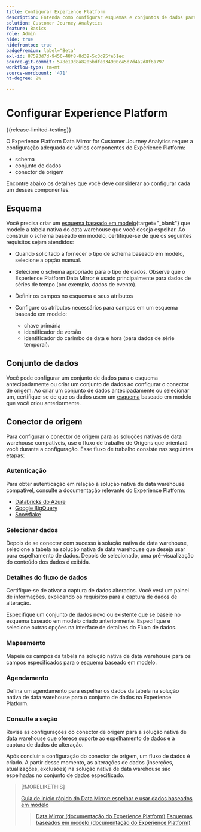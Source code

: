 ```yaml
---
title: Configurar Experience Platform
description: Entenda como configurar esquemas e conjuntos de dados para o Experience Platform Data Mirror for Customer Journey Analytics
solution: Customer Journey Analytics
feature: Basics
role: Admin
hide: true
hidefromtoc: true
badgePremium: label="Beta"
exl-id: 87593d7d-9456-48f8-8d39-5c3d95fe51ec
source-git-commit: 578e19d8a8205bdfa034900c45d7d4a2d8f6a797
workflow-type: tm+mt
source-wordcount: '471'
ht-degree: 2%

---
```


# Configurar Experience Platform

{{release-limited-testing}}

O Experience Platform Data Mirror for Customer Journey Analytics requer a configuração adequada de vários componentes do Experience Platform:

* schema
* conjunto de dados
* conector de origem

Encontre abaixo os detalhes que você deve considerar ao configurar cada um desses componentes.

## Esquema

Você precisa criar um [esquema baseado em modelo](https://experienceleague.adobe.com/en/docs/experience-platform/xdm/schema/model-based){target="_blank"} que modele a tabela nativa do data warehouse que você deseja espelhar. Ao construir o schema baseado em modelo, certifique-se de que os seguintes requisitos sejam atendidos:

* Quando solicitado a fornecer o tipo de schema baseado em modelo, selecione a opção manual.
* Selecione o schema apropriado para o tipo de dados. Observe que o Experience Platform Data Mirror é usado principalmente para dados de séries de tempo (por exemplo, dados de evento).

* Definir os campos no esquema e seus atributos
* Configure os atributos necessários para campos em um esquema baseado em modelo:

   * chave primária
   * identificador de versão
   * identificador do carimbo de data e hora (para dados de série temporal).

## Conjunto de dados

Você pode configurar um conjunto de dados para o esquema antecipadamente ou criar um conjunto de dados ao configurar o conector de origem.
Ao criar um conjunto de dados antecipadamente ou selecionar um, certifique-se de que os dados usem um [esquema](#schema) baseado em modelo que você criou anteriormente.


## Conector de origem

Para configurar o conector de origem para as soluções nativas de data warehouse compatíveis, use o fluxo de trabalho de Origens que orientará você durante a configuração. Esse fluxo de trabalho consiste nas seguintes etapas:

### Autenticação

Para obter autenticação em relação à solução nativa de data warehouse compatível, consulte a documentação relevante do Experience Platform:

* [Databricks do Azure](https://experienceleague.adobe.com/en/docs/experience-platform/sources/connectors/databases/databricks)
* [Google BigQuery](https://experienceleague.adobe.com/en/docs/experience-platform/sources/connectors/databases/bigquery)
* [Snowflake](https://experienceleague.adobe.com/en/docs/experience-platform/sources/connectors/databases/snowflake)


### Selecionar dados

Depois de se conectar com sucesso à solução nativa de data warehouse, selecione a tabela na solução nativa de data warehouse que deseja usar para espelhamento de dados. Depois de selecionado, uma pré-visualização do conteúdo dos dados é exibida.


### Detalhes do fluxo de dados

Certifique-se de ativar a captura de dados alterados. Você verá um painel de informações, explicando os requisitos para a captura de dados de alteração.

Especifique um conjunto de dados novo ou existente que se baseie no esquema baseado em modelo criado anteriormente. Especifique e selecione outras opções na interface de detalhes do Fluxo de dados.


### Mapeamento

Mapeie os campos da tabela na solução nativa de data warehouse para os campos especificados para o esquema baseado em modelo.


### Agendamento

Defina um agendamento para espelhar os dados da tabela na solução nativa de data warehouse para o conjunto de dados na Experience Platform.


### Consulte a seção

Revise as configurações do conector de origem para a solução nativa de data warehouse que oferece suporte ao espelhamento de dados e à captura de dados de alteração.


Após concluir a configuração do conector de origem, um fluxo de dados é criado. A partir desse momento, as alterações de dados (inserções, atualizações, exclusões) na solução nativa de data warehouse são espelhadas no conjunto de dados especificado.


>[!MORELIKETHIS]
>
>[Guia de início rápido do Data Mirror: espelhar e usar dados baseados em modelo](model-based.md)
>>[Data Mirror (documentação do Experience Platform)](https://experienceleague.adobe.com/en/docs/experience-platform/xdm/data-mirror/overview)
>>[Esquemas baseados em modelo (documentação do Experience Platform)](https://experienceleague.adobe.com/en/docs/experience-platform/xdm/schema/model-based)
